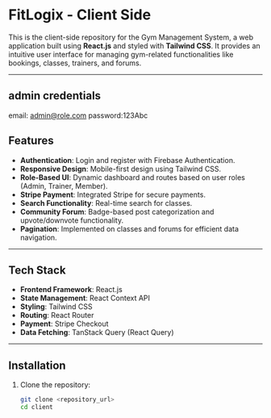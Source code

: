 

# FitLogix - Client Side

This is the client-side repository for the Gym Management System, a web application built using **React.js** and styled with **Tailwind CSS**. It provides an intuitive user interface for managing gym-related functionalities like bookings, classes, trainers, and forums.

---
## admin credentials
email: admin@role.com
password:123Abc

## Features

- **Authentication**: Login and register with Firebase Authentication.
- **Responsive Design**: Mobile-first design using Tailwind CSS.
- **Role-Based UI**: Dynamic dashboard and routes based on user roles (Admin, Trainer, Member).
- **Stripe Payment**: Integrated Stripe for secure payments.
- **Search Functionality**: Real-time search for classes.
- **Community Forum**: Badge-based post categorization and upvote/downvote functionality.
- **Pagination**: Implemented on classes and forums for efficient data navigation.

---

## Tech Stack

- **Frontend Framework**: React.js
- **State Management**: React Context API
- **Styling**: Tailwind CSS
- **Routing**: React Router
- **Payment**: Stripe Checkout
- **Data Fetching**: TanStack Query (React Query)

---

## Installation

1. Clone the repository:
   ```bash
   git clone <repository_url>
   cd client
